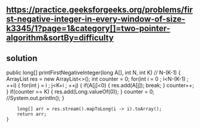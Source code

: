 
## https://practice.geeksforgeeks.org/problems/first-negative-integer-in-every-window-of-size-k3345/1?page=1&category[]=two-pointer-algorithm&sortBy=difficulty

## solution

public long[] printFirstNegativeInteger(long A[], int N, int K) // N-(K-1)
    {
        ArrayList<Long> res = new ArrayList<>(); 
        int counter = 0;
        for(int i = 0 ; i<N-(K-1) ; ++i) {
            for(int j = i ; j<K+i ; ++j) {
                if(A[j]<0) {
                    res.add(A[j]);
                    break;
                }
                counter++;
            }
            if(counter == K) {
               res.add(Long.valueOf(0)); 
            }
            counter = 0;
           //System.out.println();
        }
        
        long[] arr = res.stream().mapToLong(i -> i).toArray();
        return arr;
    }